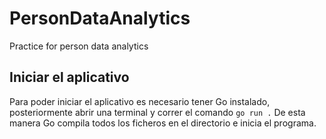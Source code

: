 
# PersonDataAnalytics

Practice for person data analytics

## Iniciar el aplicativo

Para poder iniciar el aplicativo es necesario tener Go instalado, posteriormente abrir una terminal y correr 
el comando `go run .`
De esta manera Go compila todos los ficheros en el directorio e inicia el programa.